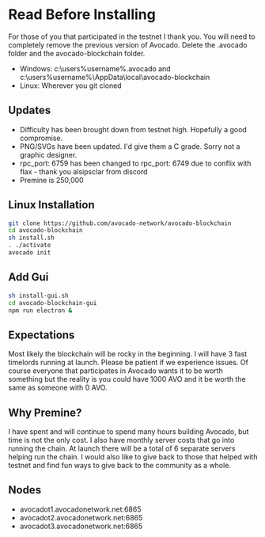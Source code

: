# Read Before Installing

For those of you that participated in the testnet I thank you. You will need to completely remove the previous version of Avocado. Delete the .avocado folder and the avocado-blockchain folder.

- Windows: c:\users\%username%\.avocado and c:\users\%username%\AppData\local\avocado-blockchain
- Linux: Wherever you git cloned

## Updates

- Difficulty has been brought down from testnet high. Hopefully a good compromise.
- PNG/SVGs have been updated. I'd give them a C grade. Sorry not a graphic designer.
- rpc_port: 6759 has been changed to rpc_port: 6749 due to conflix with flax - thank you alsipsclar from discord
- Premine is 250,000

## Linux Installation

```sh
git clone https://github.com/avocado-network/avocado-blockchain
cd avocado-blockchain
sh install.sh
. ./activate
avocado init
```
## Add Gui
```sh
sh install-gui.sh
cd avocado-blockchain-gui
npm run electron &
```
## Expectations

Most likely the blockchain will be rocky in the beginning. I will have 3 fast timelords running at launch. Please be patient if we experience issues. Of course everyone that participates in Avocado wants it to be worth something but the reality is you could have 1000 AVO and it be worth the same as someone with 0 AVO.


## Why Premine?

I have spent and will continue to spend many hours building Avocado, but time is not the only cost. I also have monthly server costs that go into running the chain. At launch there will be a total of 6 separate servers helping run the chain. I would also like to give back to those that helped with testnet and find fun ways to give back to the community as a whole.

## Nodes

- avocadot1.avocadonetwork.net:6865
- avocadot2.avocadonetwork.net:6865
- avocadot3.avocadonetwork.net:6865

